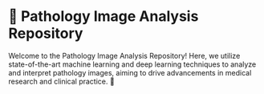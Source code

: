 # 🧬 Pathology Image Analysis Repository

Welcome to the Pathology Image Analysis Repository! Here, we utilize state-of-the-art machine learning and deep learning techniques to analyze and interpret pathology images, aiming to drive advancements in medical research and clinical practice. 🌟
